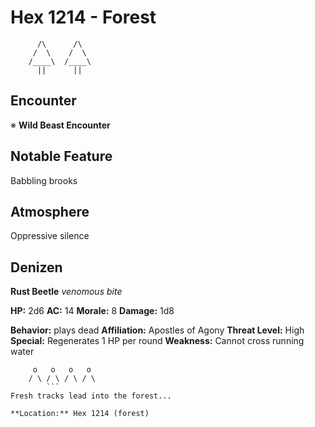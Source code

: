 # Hex 1214 - Forest
```
      /\      /\
     /  \    /  \
    /____\  /____\
      ||      ||
```

## Encounter

※ **Wild Beast Encounter**

## Notable Feature

Babbling brooks

## Atmosphere

Oppressive silence

## Denizen

**Rust Beetle**
*venomous bite*

**HP:** 2d6 **AC:** 14 **Morale:** 8
**Damage:** 1d8

**Behavior:** plays dead
**Affiliation:** Apostles of Agony
**Threat Level:** High
**Special:** Regenerates 1 HP per round
**Weakness:** Cannot cross running water

```
     o   o   o   o
    / \ / \ / \ / \
        ```
Fresh tracks lead into the forest...

**Location:** Hex 1214 (forest)
